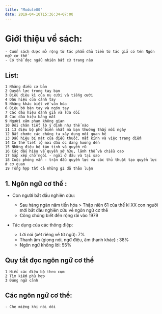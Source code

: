 ```yaml
---
title: "Module00"
date: 2019-04-10T15:36:34+07:00
---
```


# Giới thiệu về sách:
    - Cuốn sách được mở rộng từ tác phẩm đầu tiền từ tác giả có tên Ngôn ngữ cơ thể
    - Có thể đọc ngẩu nhiên bất cứ trang nào

## List:
    1 Những điều cơ bản
    2 Quyền lực trong tay bạn
    3 Điều diệu kì của nụ cười và tiếng cười
    4 Dâu hiệu của cánh tay
    5 Những khác biệt về văn hóa
    6 Điệu bộ bàn tay và ngón tay
    7 Các dâu hiệu đánh giá và lừa dối
    8 Các dấu hiệu bằng mắt
    9 Người xâm phạm không gian
    10 Đôi chân tiết lộ ý định như thế nào
    11 13 điệu bộ phổ biến nhất mà bạn thường thấy mỗi ngày
    12 Bắt chước các chúng ta xây dụng mối quan hệ
    13 Dấu hiệu bí mật của điếu thuốc, mắt kính và việc trang điểm
    14 Cơ thể tiết lộ nơi đầu óc đang hướng đến
    15 Những điệu bộ tán tỉnh và quyến rũ
    16 Các dấu hiệu về quyền sở hữu, lãnh thổ và chiều cao
    17 Sắp xếp chỗ ngồi - ngồi ở đâu và tại sao
    18 Cuộc phỏng vấn - trận đấu quyền lực và các thủ thuật tạo quyền lực ở cơ quan
    19 Tổng hợp tất cả những gì đã thảo luận
    



## 1. Ngôn ngữ cơ thể :

- Con người bắt đầu nghiên cứu: 
  - Sau hàng ngàn năm tiến hóa > Thập niên 61 của thế kỉ XX con người mới bắt đầu nghiên cứu về ngôn ngữ cơ thể
  - Công chúng biết đến rộng rãi vào 1979



- Tác dụng của các thông điệp:
  - Lời nói (xét riêng về từ ngữ):  7%
  - Thanh âm (giọng nói, ngữ điệu, âm thanh khác) : 38%
  - Ngôn ngữ không lời: 55%

## Quy tắt đọc ngôn ngữ cơ thể
    1 Hiểu các điệu bộ theo cụm
    2 Tìm kiếm phù hợp
    3 Đúng ngữ cảnh


## Các ngôn ngữ cơ thể:
    - Che miệng khi nói dói